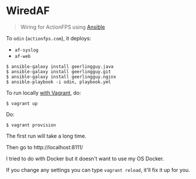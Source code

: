 # WiredAF
> Wiring for ActionFPS using [Ansible](http://docs.ansible.com/ansible/index.html)

To `odin` (`actionfps.com`), it deploys:
* `af-syslog`
* `af-web`

```
$ ansible-galaxy install geerlingguy.java
$ ansible-galaxy install geerlingguy.git
$ ansible-galaxy install geerlingguy.nginx
$ ansible-playbook -i odin, playbook.yml
```

To run locally [with Vagrant](https://www.vagrantup.com/docs/provisioning/ansible.html), do:

```
$ vagrant up
```

Do:
```
$ vagrant provision
```

The first run will take a long time.

Then go to http://localhost:8111/

I tried to do with Docker but it doesn't want to use my OS Docker.

If you change any settings you can type `vagrant reload`, it'll fix it up for you.